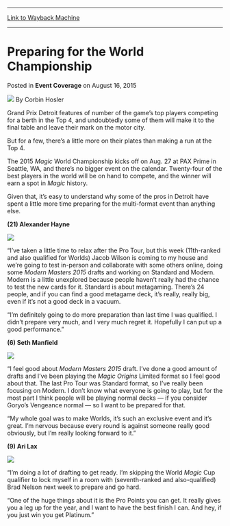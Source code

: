
---
[Link to Wayback Machine](https://web.archive.org/web/20150822183503/http://magic.wizards.com/en/events/coverage/gpdet15/preparing-for-the-world-championship-2015-08-16)

[_metadata_:author]:- "Corbin Hosler"
[_metadata_:description]:- "Grand Prix Detroit features of number of the game’s top players competing for a berth in the Top 4, and undoubtedly some of them will make it to the final table and leave their mark on the motor city. But for a few, there’s a little more on their plates than making a run at the Top 4. The 2015 Magic World Championship kicks off on Aug. 27 at PAX Prime in Seattle, WA, and there’s no bigger event on the calendar. Twenty-four of the best players in the world will be on hand to compete, and the winner will earn a spot in Magic history."
[_metadata_:generator]:- "Drupal 7 (http://drupal.org)"
[_metadata_:node]:- "522716"
[_metadata_:publish_date]:- "2015-08-16"
[_metadata_:source]:- "div-main-content"
[_metadata_:title]:- "Preparing for the World Championship"
[_metadata_:wayback_capture_timestamp]:- "2015-08-22 18:35:03"
[_metadata_:wayback_raw_url]:- "https://web.archive.org/web/20150822183503id_/http://magic.wizards.com/en/events/coverage/gpdet15/preparing-for-the-world-championship-2015-08-16"
[_metadata_:wayback_url]:- "http://magic.wizards.com/en/events/coverage/gpdet15/preparing-for-the-world-championship-2015-08-16"
---


Preparing for the World Championship
====================================



 Posted in **Event Coverage**
 on August 16, 2015 






![](https://media.magic.wizards.com/styles/auth_small/public/images/person/hosler.jpg)
By Corbin Hosler










Grand Prix Detroit features of number of the game’s top players competing for a berth in the Top 4, and undoubtedly some of them will make it to the final table and leave their mark on the motor city.


But for a few, there’s a little more on their plates than making a run at the Top 4.


The 2015 *Magic* World Championship kicks off on Aug. 27 at PAX Prime in Seattle, WA, and there’s no bigger event on the calendar. Twenty-four of the best players in the world will be on hand to compete, and the winner will earn a spot in *Magic* history.


Given that, it’s easy to understand why some of the pros in Detroit have spent a little more time preparing for the multi-format event than anything else.


**(21) Alexander Hayne** 


**![](https://media.wizards.com/2015/events/2015wc/2015wc_hayne.jpg)**  



“I’ve taken a little time to relax after the Pro Tour, but this week (11th-ranked and also qualified for Worlds) Jacob Wilson is coming to my house and we’re going to test in-person and collaborate with some others online, doing some *Modern Masters 2015* drafts and working on Standard and Modern. Modern is a little unexplored because people haven’t really had the chance to test the new cards for it. Standard is about metagaming. There’s 24 people, and if you can find a good metagame deck, it’s really, really big, even if it’s not a good deck in a vacuum.


“I’m definitely going to do more preparation than last time I was qualified. I didn’t prepare very much, and I very much regret it. Hopefully I can put up a good performance.”


**(6) Seth Manfield**


**![](https://media.wizards.com/2015/events/2015wc/2015wc_manfield.jpg)**  



“I feel good about *Modern Masters 2015* draft. I’ve done a good amount of drafts and I’ve been playing the *Magic Origins* Limited format so I feel good about that. The last Pro Tour was Standard format, so I’ve really been focusing on Modern. I don’t know what everyone is going to play, but for the most part I think people will be playing normal decks — if you consider Goryo’s Vengeance normal — so I want to be prepared for that.


“My whole goal was to make Worlds, it’s such an exclusive event and it’s great. I’m nervous because every round is against someone really good obviously, but I’m really looking forward to it.”


**(9) Ari Lax**


**![](https://media.wizards.com/2015/events/2015wc/2015wc_lax.jpg)**  



“I’m doing a lot of drafting to get ready. I’m skipping the World *Magic* Cup qualifier to lock myself in a room with (seventh-ranked and also-qualified) Brad Nelson next week to prepare and go hard.


“One of the huge things about it is the Pro Points you can get. It really gives you a leg up for the year, and I want to have the best finish I can. And hey, if you just win you get Platinum.”







